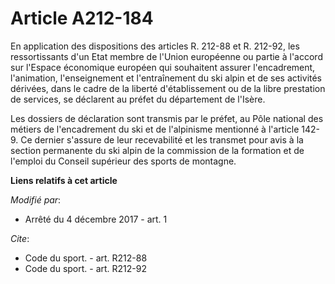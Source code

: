# Article A212-184

En application des dispositions des articles R. 212-88 et R. 212-92, les ressortissants d'un Etat membre de l'Union
européenne ou partie à l'accord sur l'Espace économique européen qui souhaitent assurer l'encadrement, l'animation,
l'enseignement et l'entraînement du ski alpin et de ses activités dérivées, dans le cadre de la liberté d'établissement ou de
la libre prestation de services, se déclarent au préfet du département de l'Isère. 

Les dossiers de déclaration sont transmis par le préfet, au Pôle national des métiers de l'encadrement du ski et de
l'alpinisme mentionné à l'article 142-9. Ce dernier s'assure de leur recevabilité et les transmet pour avis à la section
permanente du ski alpin de la commission de la formation et de l'emploi du Conseil supérieur des sports de montagne.

**Liens relatifs à cet article**

_Modifié par_:

  - Arrêté du 4 décembre 2017 - art. 1

_Cite_:

  - Code du sport. - art. R212-88
  - Code du sport. - art. R212-92
